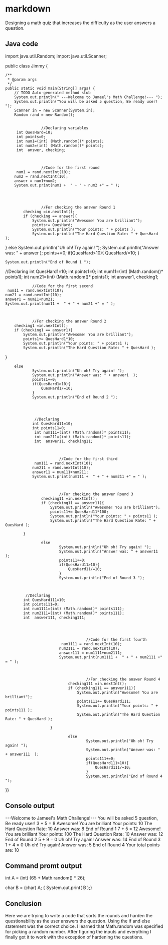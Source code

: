 # markdown
Designing a math quiz that increases the difficulty as the user answers a question.

## Java code
import java.util.Random;
import java.util.Scanner;




public class Jimmy {

	/**
	 * @param args
	 */
	public static void main(String[] args) {
		// TODO Auto-generated method stub
		System.out.println(" ---Welcome to Jameel's Math Challenge!--- ");
		System.out.println("You will be asked 5 question, Be ready user! ");
		Scanner in = new Scanner(System.in);
		Random rand = new Random();
		
		
					//Declaring variables
		 int QuesHard=10;
		 int points=0;
		 int num1=(int) (Math.random()* points);
		 int num2=(int) (Math.random()* points);
		 int  answer, checking;
		 
		 
		 
					//Code for the first round
		 num1 = rand.nextInt(10);
		num2 = rand.nextInt(10);
		answer = num1+num2;
		System.out.print(num1 +  " + " + num2 +" = " );
		
		
		
		
					//For checking the answer Round 1
			checking =in.nextInt();
			if (checking == answer){
				System.out.println("Awesome! You are brilliant");
				points+= QuesHard;
				System.out.println("Your points: " + points );
				System.out.println("The Hard Question Rate: " + QuesHard );
} 
				else
					System.out.println("Uh oh! Try again! ");
					System.out.println("Answer was: " + answer  );
					points+=0;
					if(QuesHard>10){
						QuesHard/=10;
					}
					
	System.out.println("End of Round 1 ");
	
	
	
	
	
 //Declaring
	int QuesHard1=10;
	int points1=0;
	 int num11=(int) (Math.random()* points1);
	 int num21=(int) (Math.random()* points1);
	 int  answer1, checking1;
	 
	 
	 
				//Code for the first second
	 num11 = rand.nextInt(10);
	num21 = rand.nextInt(10);
	answer1 = num11+num21;
	System.out.print(num11 +  " + " + num21 +" = " );
	
	
	
				//For checking the answer Round 2
		checking1 =in.nextInt();
		if (checking1 == answer1){
			System.out.println("Awesome! You are brilliant");
			points1+= QuesHard1*10;
			System.out.println("Your points: " + points1 );
			System.out.println("The Hard Question Rate: " + QuesHard );

} 

		else 
				System.out.println("Uh oh! Try again! ");
				System.out.println("Answer was: " + answer1  );
				points1+=0;
				if(QuesHard1>10){
					QuesHard1/=10;
				}
				System.out.println("End of Round 2 ");
				
				
				
				
				 //Declaring
				int QuesHard11=10;
				int points11=0;
				 int num111=(int) (Math.random()* points11);
				 int num211=(int) (Math.random()* points11);
				 int  answer11, checking11;
				 
				 
				 
							//Code for the first third
				 num111 = rand.nextInt(10);
				num211 = rand.nextInt(10);
				answer11 = num111+num211;
				System.out.print(num111 +  " + " + num211 +" = " );
				
				
				
							//For checking the answer Round 3
					checking11 =in.nextInt();
					if (checking11 == answer11){
						System.out.println("Awesome! You are brilliant");
						points11+= QuesHard11*100;
						System.out.println("Your points: " + points11 );
						System.out.println("The Hard Question Rate: " + QuesHard );

			} 

					else 
							System.out.println("Uh oh! Try again! ");
							System.out.println("Answer was: " + answer11  );
							points11+=0;
							if(QuesHard11>10){
								QuesHard11/=10;
							}
							System.out.println("End of Round 3 ");	
							
							
							
			 //Declaring
	    	int QuesHard111=10;
		    int points111=0;
		    int num1111=(int) (Math.random()* points111);
		    int num2111=(int) (Math.random()* points111);
		    int  answer111, checking111;
		    
		    
		    
							 
										//Code for the first fourth
							 num1111 = rand.nextInt(10);
							num2111 = rand.nextInt(10);
							answer111 = num1111+num2111;
							System.out.print(num1111 +  " + " + num2111 +" = " );
							
							
							
										//For checking the answer Round 4
								checking111 =in.nextInt();
								if (checking111 == answer111){
									System.out.println("Awesome! You are brilliant");
									points111+= QuesHard111;
									System.out.println("Your points: " + points111 );
									System.out.println("The Hard Question Rate: " + QuesHard );

						} 

								else 
										System.out.println("Uh oh! Try again! ");
										System.out.println("Answer was: " + answer111  );
										points111+=0;
										if(QuesHard111>10){
											QuesHard111/=10;
										}
										System.out.println("End of Round 4 ");
										
}}

## Console output
---Welcome to Jameel's Math Challenge!--- 
You will be asked 5 question, Be ready user! 
3 + 5 = 8
Awesome! You are brilliant
Your points: 10
The Hard Question Rate: 10
Answer was: 8
End of Round 1 
7 + 5 = 12
Awesome! You are brilliant
Your points: 100
The Hard Question Rate: 10
Answer was: 12
End of Round 2 
5 + 9 = 0
Uh oh! Try again! 
Answer was: 14
End of Round 3 
1 + 4 = 0
Uh oh! Try again! 
Answer was: 5
End of Round 4 
Your total points are: 10

## Command promt output
int A = (int) (65 + Math.random() * 26);

char B = (char) A; {
		                System.out.print( B );}


## Conclusion
Here we are trying to write a code that sorts the rounds and harden the questionability as the user answers the question. Using the if and else statement was the correct choice. I learned that Math.random was specified for picking a random number. After figuring the inputs and everything I finally got it to work with the exception of hardening the questions.

